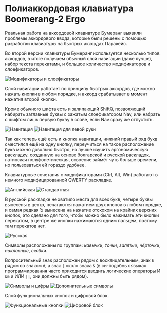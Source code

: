 # Полиаккордовая клавиатура Boomerang-2 Ergo

Реальная работа на аккордовой клавиатуре Бумеранг выявили проблемы аккордового ввода, которые были решены с помощью разработки клавиатуры на быстрых аккордах Паракейс.

Во второй версии клавиатуры Бумеранг используется несколько типов аккордов, в итоге получаем обычный слой навигации (даже лучше), набор текста перекатами, и большое количество модификаторов и слоефикаторов.

![Модификаторы и слоефикаторы](img/mods.svg)

Слой навигации работает по принципу быстрых аккордов, где можно нажать кнопки в любом порядке, и аккорд срабатывает в момент нажатия второй кнопки.

Кроме обычного шифта есть и залипающий ShiftQ, позволяющий набирать заглавные буквы с зажатым слоефикатором Nav, или набрать с шифтом лишь первую букву в слове, если Nav сразу же отпустить.

![Навигация](img/nav.svg)
![Навигация для левой руки](img/left.svg)

Так как теперь ещё есть и кнопка навигации, нижний правый ряд букв сместился ещё на одну кнопку, переучиться на такое расположение букв можно довольно быстро, но лучше изучить эргономическую раскладку, созданную на основе болгарской и русской раскладок, латинская полуфонетическая, освоение займёт чуть больше времени, но пользоваться ей гораздо удобнее.

Клавиатурные сочетания с модификаторами (Ctrl, Alt, Win) работают в немного модифицированной QWERTY раскладке.

![Английская](img/bl.svg)
![Стандартная](img/qwerty.svg)

В русской раскладке не хватило места для всех букв, четыре буквы вынесены в центр, печатаются нажатием двух кнопок в любом порядке, и самая редкая Ъ вынесена на нажатие отскоком на крайних верхних кнопок, это сделано для того, чтобы можно было нажимать эти кнопки перекатом, в центре же кнопки нажимаются одним пальцем, поэтому там перекатов нет.

![Русская](img/bc.svg)

Символы расположены по группам: _кавычки_, _точки_, _запятые_, _чёрточки_, _наклонные_, _скобки_.

Вопросительный знак расположен рядом с восклицательным, знак `№` рядом со знаком `#`, а знак `|` около знака `&` (в си-подобных языках программирования часто приходится вводить логические операторы И `&&` и ИЛИ `||`, они должны быть рядом).

![Символы и цифры](img/syms1.svg)
![Дополнительные символы](img/syms2.svg)

Слой функциональных кнопок и цифровой блок.

![Функциональные кнопки](img/func.svg)
![Цифровой блок](img/numb.svg)
